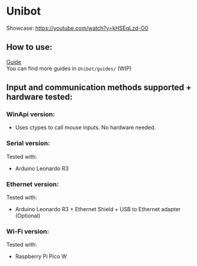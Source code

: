 # Unibot

Showcase: https://youtube.com/watch?v=kHSEqLzd-O0  

## How to use:
[Guide](/guides/Guide.md)  
You can find more guides in `Unibot/guides/` (WIP)

## Input and communication methods supported + hardware tested:  
### WinApi version:  
- Uses ctypes to call mouse inputs. No hardware needed.  

### Serial version:  
Tested with:
- Arduino Leonardo R3  

### Ethernet version:  
Tested with:  
- Arduino Leonardo R3 + Ethernet Shield + USB to Ethernet adapter (Optional)  

### Wi-Fi version:   
Tested with:  
- Raspberry Pi Pico W